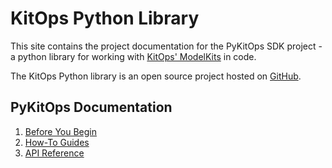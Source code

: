 # KitOps Python Library

This site contains the project documentation for the PyKitOps SDK project - a python library for working with [KitOps' ModelKits](https://kitops.org) in code.

The KitOps Python library is an open source project hosted on [GitHub](https://github.com/jozu-ai/pykitops/).

## PyKitOps Documentation

1. [Before You Begin](./before-you-begin/)
2. [How-To Guides](./how-to-guides/)
3. [API Reference](./reference/index/)
